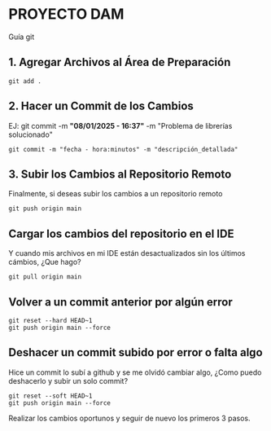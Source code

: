 # **PROYECTO DAM**
Guía git

## 1. **Agregar Archivos al Área de Preparación**
```
git add .
```
## 2. **Hacer un Commit de los Cambios**
EJ: git commit -m **"08/01/2025 - 16:37"** -m "Problema de librerías solucionado"
```
git commit -m "fecha - hora:minutos" -m "descripción_detallada"
```
## 3. **Subir los Cambios al Repositorio Remoto**
Finalmente, si deseas subir los cambios a un repositorio remoto
```
git push origin main
```
## **Cargar los cambios del repositorio en el IDE**
Y cuando mis archivos en mi IDE están desactualizados sin los últimos cámbios, ¿Que hago?
```
git pull origin main
```
## **Volver a un commit anterior por algún error**
```
git reset --hard HEAD~1
git push origin main --force
```
## **Deshacer un commit subido por error o falta algo**
Hice un commit lo subí a github y se me olvidó cambiar algo, ¿Como puedo deshacerlo y subir un solo commit?
```
git reset --soft HEAD~1
git push origin main --force
```
Realizar los cambios oportunos y seguir de nuevo los primeros 3 pasos.